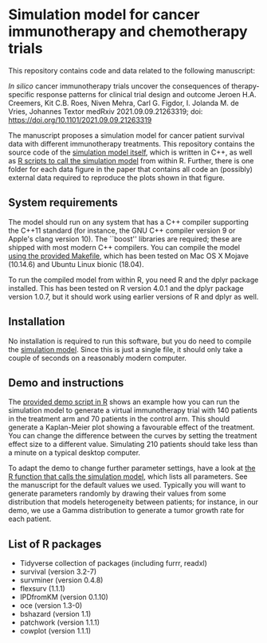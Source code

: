 # Simulation model for cancer immunotherapy and chemotherapy trials 

This repository contains code and data related to the following manuscript: 

_In silico_ cancer immunotherapy trials uncover the consequences of therapy-specific response patterns for clinical trial design and outcome
Jeroen H.A. Creemers, Kit C.B. Roes, Niven Mehra, Carl G. Figdor, I. Jolanda M. de Vries, Johannes Textor
medRxiv 2021.09.09.21263319; doi: https://doi.org/10.1101/2021.09.09.21263319

The manuscript proposes a simulation model for cancer patient survival data with different immunotherapy treatments. This repository contains the source code of the [simulation model itself](model/model.cpp), which is written in C++, as well as [R scripts to call the simulation model](model/call_model_function.R) from within R. Further, there is one folder for each data figure in the paper that contains all code an (possibly) external data required to reproduce the plots shown in that figure.

## System requirements

The model should run on any system that has a C++ compiler supporting the C++11 standard (for instance, the GNU C++ compiler version 9 or Apple's clang version 10). The ``boost'' libraries are required; these are shipped with most modern C++ compilers. You can compile the model [using the provided Makefile](model/Makefile), which has been tested on Mac OS X Mojave (10.14.6) and Ubuntu Linux bionic (18.04).

To run the compiled model from within R, you need R and the dplyr package installed. This has been tested on R version 4.0.1 and the dplyr package version 1.0.7, but it should work using earlier versions of R and dplyr as well.


## Installation

No installation is required to run this software, but you do need to compile the [simulation model](model/model.cpp). Since this is just a single file, it should only take a couple of seconds on a reasonably modern computer.

## Demo and instructions

The [provided demo script in R](model/demo.R) shows an example how you can run the simulation model to generate a virtual immunotherapy trial with 140 patients in the treatment arm and 70 patients in the control arm. This should generate a Kaplan-Meier plot showing a favourable effect of the treatment. You can change the difference between the curves by setting the treatment effect size to a different value. Simulating 210 patients should take less than a minute on a typical desktop computer. 

To adapt the demo to change further parameter settings, have a look at [the R function that calls the simulation model](model/call_model_function.R), which lists all parameters. See the manuscript for the default values we used. Typically you will want to generate parameters randomly by drawing their values from some distribution that models heterogeneity between patients; for instance, in our demo, we use a Gamma distribution to generate a tumor growth rate for each patient.

## List of R packages

- Tidyverse collection of packages (including furrr, readxl)
- survival (version 3.2-7)
- survminer (version 0.4.8)
- flexsurv (1.1.1)
- IPDfromKM (version 0.1.10)
- oce (version 1.3-0)
- bshazard (version 1.1)
- patchwork (version 1.1.1)
- cowplot (version 1.1.1)
